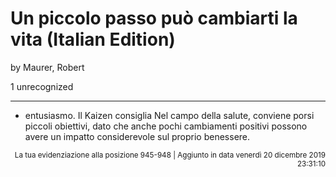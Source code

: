 # Un piccolo passo può cambiarti la vita (Italian Edition)
by Maurer, Robert

1 unrecognized

---

* entusiasmo. Il Kaizen consiglia Nel campo della salute, conviene porsi piccoli obiettivi, dato che anche pochi cambiamenti positivi possono avere un impatto considerevole sul proprio benessere.

<p style="text-align: right;"><sup>La tua evidenziazione alla posizione 945-948 | Aggiunto in data venerdì 20 dicembre 2019 23:31:10</sup></p>

